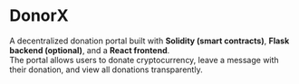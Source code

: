 # DonorX

A decentralized donation portal built with **Solidity (smart contracts)**, **Flask backend (optional)**, and a **React frontend**.  
The portal allows users to donate cryptocurrency, leave a message with their donation, and view all donations transparently.
